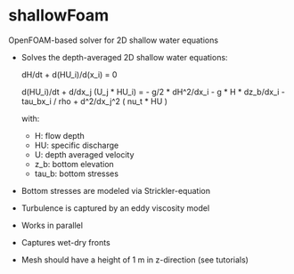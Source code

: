 # shallowFoam
OpenFOAM-based solver for 2D shallow water equations

  - Solves the depth-averaged 2D shallow water equations:

    dH/dt + d(HU_i)/d(x_i) = 0
    
    d(HU_i)/dt + d/dx_j (U_j * HU_i) = - g/2 * dH^2/dx_i - g * H * dz_b/dx_i - tau_bx_i / rho + d^2/dx_j^2 ( nu_t * HU )
    
    with:
      - H: flow depth
      - HU: specific discharge
      - U: depth averaged velocity
      - z_b: bottom elevation
      - tau_b: bottom stresses

  - Bottom stresses are modeled via Strickler-equation
  - Turbulence is captured by an eddy viscosity model
  - Works in parallel
  - Captures wet-dry fronts
  - Mesh should have a height of 1 m in z-direction (see tutorials)

